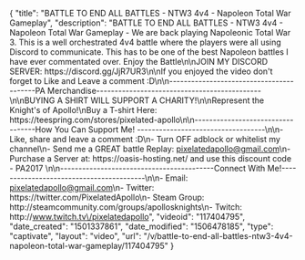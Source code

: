 {
    "title": "BATTLE TO END ALL BATTLES - NTW3 4v4 - Napoleon Total War Gameplay",
    "description": "BATTLE TO END ALL BATTLES - NTW3 4v4 - Napoleon Total War Gameplay - We are back playing Napoleonic Total War 3. This is a well orchestrated 4v4 battle where the players were all using Discord to communicate. This has to be one of the best Napoleon battles I have ever commentated over. Enjoy the Battle\n\nJOIN MY DISCORD SERVER: https:\/\/discord.gg\/JjR7UR3\n\nIf you enjoyed the video don't forget to Like and Leave a comment :D\n\n-----------------------------------------PA Merchandise---------------------------------------------\n\nBUYING A SHIRT WILL SUPPORT A CHARITY!\n\nRepresent the Knight's of Apollo!\nBuy a T-shirt Here: https:\/\/teespring.com\/stores\/pixelated-apollo\n\n----------------------------------How You Can Support Me! -----------------------------------\n\n- Like, share and leave a comment :D\n- Turn OFF adblock or whitelist my channel\n- Send me a GREAT battle Replay: pixelatedapollo@gmail.com\n- Purchase a Server at: https:\/\/oasis-hosting.net\/ and use this discount code - PA2017 \n\n------------------------------------------Connect With Me!-----------------------------------------\n\n- Email: pixelatedapollo@gmail.com\n- Twitter: https:\/\/twitter.com\/PixelatedApollo\n- Steam Group:  http:\/\/steamcommunity.com\/groups\/apollosknights\n- Twitch: http:\/\/www.twitch.tv\/pixelatedapollo",
    "videoid": "117404795",
    "date_created": "1501337861",
    "date_modified": "1506478185",
    "type": "captivate",
    "layout": "video",
    "url": "\/v\/battle-to-end-all-battles-ntw3-4v4-napoleon-total-war-gameplay\/117404795"
}